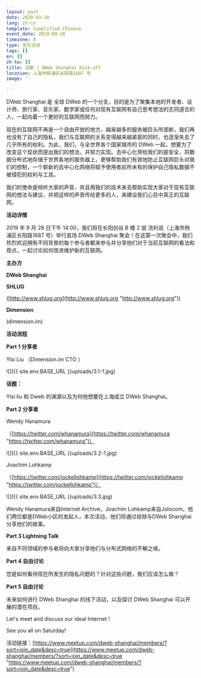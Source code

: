 ```yaml
---
layout: post
date: 2020-03-10
lang: zh-cn
template: Simplified Chinese
event_date: 2019-09-28
timezone: 8
type: 官方活动
tags: []
en: []
zh-tw: []
title: 活動 | DWeb Shanghai Kick-off
location: 上海市杨浦区长阳路1687 号
image: ''

---
```

DWeb Shanghai 是 全球 DWeb 的一个分支，目的是为了聚集本地的开发者、设计师、旅行家、音乐家、数学家或任何对现有互联网有自己思考想法的志同道合的人，一起向着一个更好的互联网而努力。

现在的互联网不再是一个自由开放的地方，越来越多的服务被巨头所垄断，我们再也没有了自己的隐私，我们与互联网的关系变得越来越紧密的同时，也逐渐失去了几乎所有的权利。为此，我们，与全世界各个国家城市的 DWeb 一起，想要为了改变这个现状而提出我们的想法，并努力实现。去中心化带给我们的是安全，将数据分布式地存储于世界各地的服务器上，更够帮助我们有效地防止互联网巨头对我们的控制，一个崭新的去中心化网络将赋予使用者前所未有的保护自己隐私数据不被侵犯的权利与工具。

我们的使命是倾听大家的声音，并且用我们的技术来去帮助实现大家对于现有互联网的想法与建议，并把这样的声音传给更多的人，来建设我们心目中真正的互联网。

**活动详情**

2019 年 9 月 28 日下午 14:00，我们将在长阳创谷 B 楼 2 层 流利说（上海市杨浦区长阳路1687 号）举行首场 DWeb Shanghai 聚会！在这第一次聚会中，我们热烈欢迎拥有不同背景的每个参与者都来参与并分享他们对于当前互联网的看法和观点，一起讨论如何改进维护新的互联网。

**主办方**

**DWeb Shanghai**

**SHLUG**

([http://www.shlug.org](http://www.shlug.org "http://www.shlug.org"))

**Dimension**

(dimension.im)

**活动流程**

**Part 1   分享者**

Yisi Liu （Dimension.im CTO ）

![]({{ site.env.BASE_URL }}uploads/3.1-1.jpg)

**话题：**

Yisi liu 和 Dweb 的渊源以及为何他想要在上海成立 DWeb Shanghai。

**Part 2   分享者**

Wendy Hanamura

（[https://twitter.com/whanamura](https://twitter.com/whanamura "https://twitter.com/whanamura")）

![]({{ site.env.BASE_URL }}uploads/3.2-1.jpg)

Joachim Lohkamp

（[https://twitter.com/jockellohkamp](https://twitter.com/jockellohkamp "https://twitter.com/jockellohkamp")）

![]({{ site.env.BASE_URL }}uploads/3.3.jpg)

Wendy Hanamura来自Internet Archive，Joachim Lohkamp来自Jolocom，他们两位都是DWeb小区的发起人，本次活动，他们将通过视频与DWeb Shanghai分享他们的故事。

**Part 3   Lightning Talk**

来自不同领域的参与者将向大家分享他们与分布式网络的不解之缘。

**Part 4   自由讨论**

您是如何看待现在所发生的隐私问题的？针对这些问题，我们应该怎么做？

**Part 5   自由讨论**

未来如何进行 DWeb Shanghai 的线下活动，以及探讨 DWeb Shanghai 可以开展的潜在项目。

Let's meet and discuss our ideal Internet !

See you all on Saturday!

活动链接：[https://www.meetup.com/dweb-shanghai/members/?sort=join_date&desc=true](https://www.meetup.com/dweb-shanghai/members/?sort=join_date&desc=true "https://www.meetup.com/dweb-shanghai/members/?sort=join_date&desc=true")